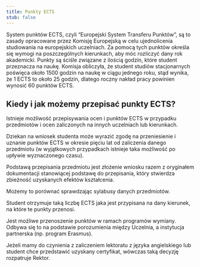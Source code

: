 ```yaml
---
title: Punkty ECTS
stub: false
---
```

System punktów ECTS, czyli “Europejski System Transferu Punktów”, są to zasady opracowane przez Komisję Europejską w celu ujednolicenia studiowania na europejskich uczelniach. Za pomocą tych punktów określa się wymogi na poszczególnych kierunkach, aby móc rozliczyć dany rok akademicki. Punkty są ściśle związane z ilością godzin, które student przeznacza na naukę. Komisja obliczyła, że student studiów stacjonarnych poświęca około 1500 godzin na naukę w ciągu jednego roku, stąd wynika, że 1 ECTS to około 25 godzin, dlatego roczny nakład pracy powinien wynosić 60 punktów ECTS.

## Kiedy i jak możemy przepisać punkty ECTS?

Istnieje możliwość przepisywania ocen i punktów ECTS w przypadku przedmiotów i ocen zaliczonych na innych uczelniach lub kierunkach.

Dziekan na wniosek studenta może wyrazić zgodę na przeniesienie i uznanie punktów ECTS w okresie pięciu lat od zaliczenia danego przedmiotu (w wyjątkowych przypadkach istnieje taka możliwość po upływie wyznaczonego czasu).

Podstawą przepisania przedmiotu jest złożenie wniosku razem z oryginałem dokumentacji stanowiącej podstawę do przepisania, który stwierdza zbieżność uzyskanych efektów kształcenia.

Możemy to porównać sprawdzając sylabusy danych przedmiotów.

Student otrzymuje taką liczbę ECTS jaka jest przypisana na dany kierunek, na które te punkty przenosi.

Jest możliwe przenoszenie punktów w ramach programów wymiany. Odbywa się to na podstawie porozumienia między Uczelnia, a instytucja partnerska (np. program Erasmus).

Jeżeli mamy do czynienia z zaliczeniem lektoratu z języka angielskiego lub student chce przedstawić uzyskany certyfikat, wówczas taką decyzję rozpatruje Rektor.